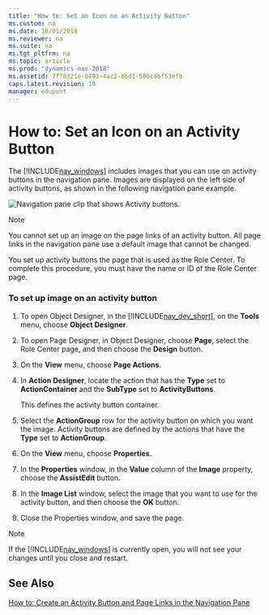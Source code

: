 ```yaml
---
title: "How to: Set an Icon on an Activity Button"
ms.custom: na
ms.date: 10/01/2018
ms.reviewer: na
ms.suite: na
ms.tgt_pltfrm: na
ms.topic: article
ms.prod: "dynamics-nav-2018"
ms.assetid: 7f78321e-0493-4ac2-8bd1-500c4bf53efb
caps.latest.revision: 19
manager: edupont
---
```

# How to: Set an Icon on an Activity Button
The [!INCLUDE[nav_windows](includes/nav_windows_md.md)] includes images that you can use on activity buttons in the navigation pane. Images are displayed on the left side of activity buttons, as shown in the following navigation pane example.  
  
 ![Navigation pane clip that shows Activity buttons.](media/NAV_ADG_NavigationPane_ActivityButtons.jpg "NAV\_ADG\_NavigationPane\_ActivityButtons")  
  
> [!NOTE]  
>  You cannot set up an image on the page links of an activity button. All page links in the navigation pane use a default image that cannot be changed.  
  
 You set up activity buttons the page that is used as the Role Center. To complete this procedure, you must have the name or ID of the Role Center page.  
  
### To set up image on an activity button  
  
1.  To open Object Designer, in the [!INCLUDE[nav_dev_short](includes/nav_dev_short_md.md)], on the **Tools** menu, choose **Object Designer**.  
  
2.  To open Page Designer, in Object Designer, choose **Page**, select the Role Center page, and then choose the **Design** button.  
  
3.  On the **View** menu, choose **Page Actions**.  
  
4.  In **Action Designer**, locate the action that has the **Type** set to **ActionContainer** and the **SubType** set to **ActivityButtons**.  
  
     This defines the activity button container.  
  
5.  Select the **ActionGroup** row for the activity button on which you want the image. Activity buttons are defined by the actions that have the **Type** set to **ActionGroup**.  
  
6.  On the **View** menu, choose **Properties**.  
  
7.  In the **Properties** window, in the **Value** column of the **Image** property, choose the **AssistEdit** button.  
  
8.  In the **Image List** window, select the image that you want to use for the activity button, and then choose the **OK** button.  
  
9. Close the Properties window, and save the page.  
  
> [!NOTE]  
>  If the [!INCLUDE[nav_windows](includes/nav_windows_md.md)] is currently open, you will not see your changes until you close and restart.  
  
## See Also  
 [How to: Create an Activity Button and Page Links in the Navigation Pane](How-to--Create-an-Activity-Button-and-Page-Links-in-the-Navigation-Pane.md)